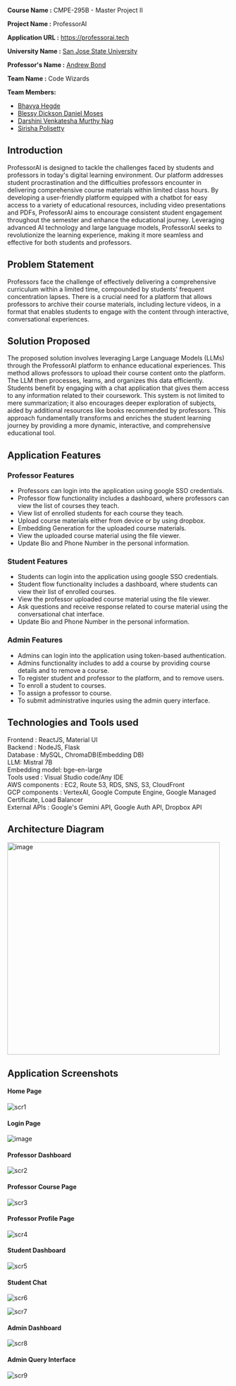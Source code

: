  
<b>Course Name :</b> CMPE-295B - Master Project II

<b>Project Name  :</b> ProfessorAI

<b>Application URL :</b> https://professorai.tech

<b>University Name :</b> [San Jose State University](https://www.sjsu.edu/)

<b>Professor's Name :</b> [Andrew Bond](https://www.linkedin.com/in/ahbond/)

<b>Team Name :</b> Code Wizards

<b>Team Members:</b> <br/>

- [Bhavya Hegde](https://www.linkedin.com/in/bhavya-hegde/)
- [Blessy Dickson Daniel Moses](https://www.linkedin.com/in/blessy-dickson-348a31133/)
- [Darshini Venkatesha Murthy Nag](https://www.linkedin.com/in/darshini-venkatesha-murthy-nag-90052756/)
- [Sirisha Polisetty](https://www.linkedin.com/in/sirishapolisetty/)

## Introduction
ProfessorAI is designed to tackle the challenges faced by students and professors in today's digital learning environment. Our platform addresses student procrastination and the difficulties professors encounter in delivering comprehensive course materials within limited class hours. By developing a user-friendly platform equipped with a chatbot for easy access to a variety of educational resources, including video presentations and PDFs, ProfessorAI aims to encourage consistent student engagement throughout the semester and enhance the educational journey. Leveraging advanced AI technology and large language models, ProfessorAI seeks to revolutionize the learning experience, making it more seamless and effective for both students and professors.

## Problem Statement
Professors face the challenge of effectively delivering a comprehensive curriculum within a limited time, compounded by students' frequent concentration lapses. There is a crucial need for a platform that allows professors to archive their course materials, including lecture videos, in a format that enables students to engage with the content through interactive, conversational experiences.

## Solution Proposed
The proposed solution involves leveraging Large Language Models (LLMs) through the ProfessorAI platform to enhance educational experiences. This method allows professors to upload their course content onto the platform. The LLM then processes, learns, and organizes this data efficiently. Students benefit by engaging with a chat application that gives them access to any information related to their coursework. This system is not limited to mere summarization; it also encourages deeper exploration of subjects, aided by additional resources like books recommended by professors. This approach fundamentally transforms and enriches the student learning journey by providing a more dynamic, interactive, and comprehensive educational tool.

## Application Features

### Professor Features
* Professors can login into the application using google SSO credentials.
* Professor flow functionality includes a dashboard, where professors can view the list of courses they teach.
* View list of enrolled students for each course they teach.
* Upload course materials either from device or by using dropbox.
* Embedding Generation for the uploaded course materials.
* View the uploaded course material using the file viewer.
* Update Bio and Phone Number in the personal information.

### Student Features
* Students can login into the application using google SSO credentials.
* Student flow functionality includes a dashboard, where students can view their list of enrolled courses.
* View the professor uploaded course material using the file viewer.
* Ask questions and receive response related to course material using the conversational chat interface.
* Update Bio and Phone Number in the personal information.

### Admin Features
* Admins can login into the application using token-based authentication.
* Admins functionality includes to add a course by providing course details and to remove a course.
* To register student and professor to the platform, and to remove users.
* To enroll a student to courses.
* To assign a professor to course.
* To submit administrative inquries using the admin query interface.

  

## Technologies and Tools used

Frontend : ReactJS, Material UI </br>
Backend : NodeJS, Flask </br>
Database : MySQL, ChromaDB(Embedding DB) </br>
LLM: Mistral 7B </br>
Embedding model: bge-en-large </br>
Tools used : Visual Studio code/Any IDE </br>
AWS components : EC2, Route 53, RDS, SNS, S3, CloudFront </br>
GCP components : VertexAI, Google Compute Engine, Google Managed Certificate, Load Balancer </br>
External APIs : Google's Gemini API, Google Auth API, Dropbox API </br>

## Architecture Diagram

<img width="482" alt="image" src="https://github.com/dblessy/ProfessorAI/assets/85700971/d00577f0-4ef6-4cec-b000-8f8ba0e0cf79">


## Application Screenshots
#### Home Page
![scr1](images/Landing%20page.png)

#### Login Page
![image](https://github.com/dblessy/ProfessorAI/assets/111547793/8c4f52e2-3b35-4da5-82b2-da18e4f14b3a)

#### Professor Dashboard
![scr2](images/professor%20dashboard.png)

#### Professor Course Page
![scr3](images/professor-materials.png)

#### Professor Profile Page
![scr4](images/professor-profile.png)

#### Student Dashboard 
![scr5](images/Student%20dashboard.png)

#### Student Chat 
![scr6](images/chat1.png)

![scr7](images/chat2.png)

#### Admin Dashboard
![scr8](images/admin%20dashboard.png)

#### Admin Query Interface
![scr9](images/admin-query.png)

